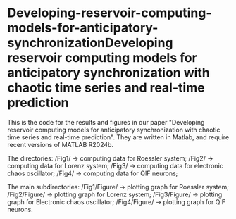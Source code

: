 # Developing-reservoir-computing-models-for-anticipatory-synchronizationDeveloping reservoir computing models for anticipatory synchronization with chaotic time series and real-time prediction

This is the code for the results and figures in our paper "Developing reservoir computing 
models for anticipatory synchronization with chaotic time series and real-time prediction". 
They are written in Matlab, and require recent versions of MATLAB R2024b.

The directories:
/Fig1/ -> computing data for Roessler system;
/Fig2/ -> computing data for Lorenz system;
/Fig3/ -> computing data for electronic chaos oscillator;
/Fig4/ -> computing data for QIF neurons;

The main subdirectories:
/Fig1/Figure/ -> plotting graph for Roessler system;
/Fig2/Figure/ -> plotting graph for Lorenz system;
/Fig3/Figure/ -> plotting graph for Electronic chaos oscillator;
/Fig4/Figure/ -> plotting graph for QIF neurons.
